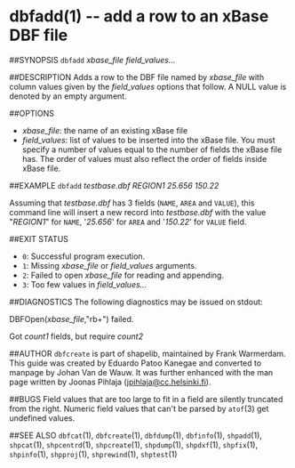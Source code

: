 dbfadd(1) -- add a row to an xBase DBF file
===========================================

##SYNOPSIS
`dbfadd` _xbase_file_ _field_values..._

##DESCRIPTION
Adds a row to the DBF file named by _xbase_file_ with column values given by the _field_values_ options that follow.  A NULL value is denoted by an empty argument.

##OPTIONS
 *  _xbase_file_:
 the name of an existing xBase file
 *  _field_values_:
 list of values to be inserted into the xBase file. You must specify a number of values equal to the number of fields the xBase file has. The order of values must also reflect the order of fields inside xBase file.

##EXAMPLE
`dbfadd` _testbase.dbf_ _REGION1_ _25.656_ _150.22_

 Assuming that _testbase.dbf_ has 3 fields (`NAME`, `AREA` and `VALUE`), this command line will insert a new record into _testbase.dbf_ with the value "_REGION1_" for `NAME`, '_25.656_' for `AREA` and '_150.22_' for `VALUE` field.

##EXIT STATUS
 * `0`:
 Successful program execution.
 * `1`:
 Missing _xbase_file_ or _field_values_ arguments.
 * `2`:
 Failed to open _xbase_file_ for reading and appending.
 * `3`:
 Too few values in _field_values..._

##DIAGNOSTICS
The following diagnostics may be issued on stdout:

DBFOpen(_xbase_file_,"rb+") failed.

Got _count1_ fields, but require _count2_

##AUTHOR
`dbfcreate` is part of shapelib, maintained by Frank Warmerdam. This guide was created by Eduardo Patoo Kanegae and converted to manpage by Johan Van de Wauw. It was further enhanced with the man page written by Joonas Pihlaja (jpihlaja@cc.helsinki.fi).

##BUGS
Field values that are too large to fit in a field are silently truncated from the right. Numeric field values that can't be parsed by `atof`(3) get undefined values.

##SEE ALSO
`dbfcat`(1), `dbfcreate`(1), `dbfdump`(1), `dbfinfo`(1), `shpadd`(1), `shpcat`(1), `shpcentrd`(1), `shpcreate`(1), `shpdump`(1), `shpdxf`(1), `shpfix`(1), `shpinfo`(1), `shpproj`(1), `shprewind`(1), `shptest`(1)

